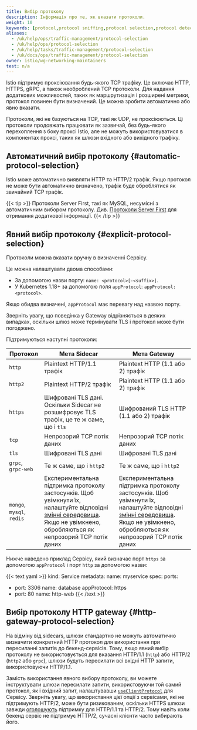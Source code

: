 ```yaml
---
title: Вибір протоколу
description: Інформація про те, як вказати протоколи.
weight: 10
keywords: [protocol,protocol sniffing,protocol selection,protocol detection]
aliases:
  - /uk/help/ops/traffic-management/protocol-selection
  - /uk/help/ops/protocol-selection
  - /uk/help/tasks/traffic-management/protocol-selection
  - /uk/docs/ops/traffic-management/protocol-selection
owner: istio/wg-networking-maintainers
test: n/a
---
```

<!-- markdownlint-disable-file MD007 -->

Istio підтримує проксіювання будь-якого TCP трафіку. Це включає HTTP, HTTPS, gRPC, а також необроблений TCP протоколи. Для надання додаткових можливостей, таких як маршрутизація і розширені метрики, протокол повинен бути визначений. Це можна зробити автоматично або явно вказати.

Протоколи, які не базуються на TCP, такі як UDP, не проксіюються. Ці протоколи продовжать працювати як зазвичай, без будь-якого перехоплення з боку проксі Istio, але не можуть використовуватися в компонентах проксі, таких як шлюзи вхідного або вихідного трафіку.

## Автоматичний вибір протоколу {#automatic-protocol-selection}

Istio може автоматично виявляти HTTP та HTTP/2 трафік. Якщо протокол не може бути автоматично визначено, трафік буде оброблятися як звичайний TCP трафік.

{{< tip >}}
Протоколи Server First, такі як MySQL, несумісні з автоматичним вибором протоколу. Див. [Протоколи Server First](/docs/ops/deployment/application-requirements#server-first-protocols) для отримання додаткової інформації.
{{< /tip >}}

## Явний вибір протоколу {#explicit-protocol-selection}

Протоколи можна вказати вручну в визначенні Сервісу.

Це можна налаштувати двома способами:

- За допомогою назви порту: `name: <protocol>[-<suffix>]`.
- У Kubernetes 1.18+ за допомогою поля `appProtocol`: `appProtocol: <protocol>`.

Якщо обидва визначені, `appProtocol` має перевагу над назвою порту.

Зверніть увагу, що поведінка у Gateway відрізняється в деяких випадках, оскільки шлюз може термінувати TLS і протокол може бути погоджено.

Підтримуються наступні протоколи:

| Протокол                              | Мета Sidecar                                                                                                                                                           | Мета Gateway                                                                                                                                                           |
| ------------------------------------- | ---------------------------------------------------------------------------------------------------------------------------------------------------------------------- | ---------------------------------------------------------------------------------------------------------------------------------------------------------------------- |
| `http`                                | Plaintext HTTP/1.1 трафік                                                                                                                                              | Plaintext HTTP (1.1 або 2) трафік                                                                                                                                     |
| `http2`                               | Plaintext HTTP/2 трафік                                                                                                                                                | Plaintext HTTP (1.1 або 2) трафік                                                                                                                                     |
| `https`                               | Шифровані TLS дані. Оскільки Sidecar не розшифровує TLS трафік, це те ж саме, що і `tls`                                                                             | Шифрований TLS HTTP (1.1 або 2) трафік                                                                                                                                 |
| `tcp`                                 | Непрозорий TCP потік даних                                                                                                                                              | Непрозорий TCP потік даних                                                                                                                                              |
| `tls`                                 | Шифровані TLS дані                                                                                                                                                    | Шифровані TLS дані                                                                                                                                                    |
| `grpc`, `grpc-web`                                | Те ж саме, що і `http2`                                                                                                                                                 | Те ж саме, що і `http2`                                                                                                                                                 |  |
| `mongo`, `mysql`, `redis` | Експериментальна підтримка протоколу застосунків. Щоб увімкнути їх, налаштуйте відповідні [змінні середовища](/docs/reference/commands/pilot-discovery/#envvars). Якщо не увімкнено, обробляються як непрозорий TCP потік даних | Експериментальна підтримка протоколу застосунків. Щоб увімкнути їх, налаштуйте відповідні [змінні середовища](/docs/reference/commands/pilot-discovery/#envvars). Якщо не увімкнено, обробляються як непрозорий TCP потік даних |

Нижче наведено приклад Сервісу, який визначає порт `https` за допомогою `appProtocol` і порт `http` за допомогою назви:

{{< text yaml >}}
kind: Service
metadata:
  name: myservice
spec:
  ports:
  - port: 3306
    name: database
    appProtocol: https
  - port: 80
    name: http-web
{{< /text >}}

## Вибір протоколу HTTP gateway {#http-gateway-protocol-selection}

На відміну від sidecars, шлюзи стандартно не можуть автоматично визначити конкретний HTTP протокол для використання при пересиланні запитів до бекенд-сервісів. Тому, якщо явний вибір протоколу не використовується для вказання HTTP/1.1 (`http`) або HTTP/2 (`http2` або `grpc`), шлюзи будуть пересилати всі вхідні HTTP запити, використовуючи HTTP/1.1.

Замість використання явного вибору протоколу, ви можете інструктувати шлюзи пересилати запити, використовуючи той самий протокол, як і вхідний запит, налаштувавши [`useClientProtocol`](/docs/reference/config/networking/destination-rule/#ConnectionPoolSettings-HTTPSettings) для Сервісу. Зверніть увагу, що використання цієї опції з сервісами, які не підтримують HTTP/2, може бути ризикованим, оскільки HTTPS шлюзи завжди [оголошують](https://en.wikipedia.org/wiki/Application-Layer_Protocol_Negotiation) підтримку для HTTP/1.1 та HTTP/2. Тому навіть коли бекенд сервіс не підтримує HTTP/2, сучасні клієнти часто вибирають його.
